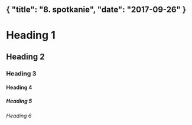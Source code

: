 {
  "title": "8. spotkanie",
  "date": "2017-09-26"
}
---
# Heading 1
## Heading 2
### Heading 3
#### Heading 4
##### Heading 5
###### Heading 6